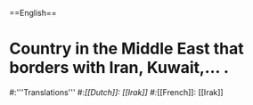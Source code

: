 ==English==

# Country in the Middle East that borders with Iran, Kuwait,... .
#:'''Translations'''
#:*[[Dutch]]: [[Irak]]
#:*[[French]]: [[Irak]]